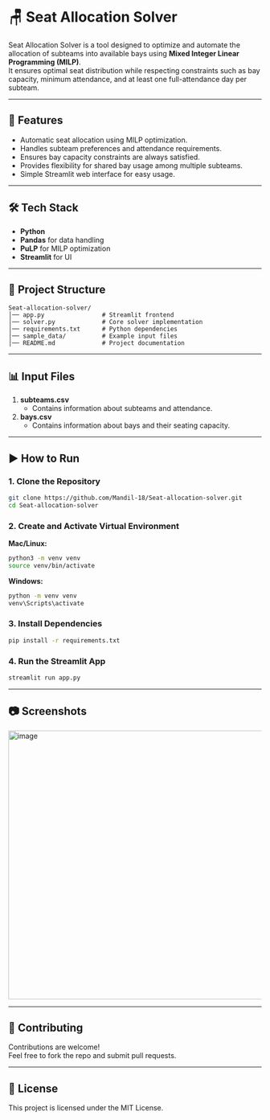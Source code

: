 # 🪑 Seat Allocation Solver

Seat Allocation Solver is a tool designed to optimize and automate the
allocation of subteams into available bays using **Mixed Integer Linear
Programming (MILP)**.\
It ensures optimal seat distribution while respecting constraints such
as bay capacity, minimum attendance, and at least one full-attendance
day per subteam.

------------------------------------------------------------------------

## 🚀 Features

-   Automatic seat allocation using MILP optimization.
-   Handles subteam preferences and attendance requirements.
-   Ensures bay capacity constraints are always satisfied.
-   Provides flexibility for shared bay usage among multiple subteams.
-   Simple Streamlit web interface for easy usage.

------------------------------------------------------------------------

## 🛠️ Tech Stack

-   **Python**
-   **Pandas** for data handling
-   **PuLP** for MILP optimization
-   **Streamlit** for UI

------------------------------------------------------------------------

## 📂 Project Structure

    Seat-allocation-solver/
    │── app.py                # Streamlit frontend
    │── solver.py             # Core solver implementation
    │── requirements.txt      # Python dependencies
    │── sample_data/          # Example input files
    │── README.md             # Project documentation

------------------------------------------------------------------------

## 📊 Input Files

1.  **subteams.csv**
    -   Contains information about subteams and attendance.
2.  **bays.csv**
    -   Contains information about bays and their seating capacity.

------------------------------------------------------------------------

## ▶️ How to Run

### 1. Clone the Repository

``` bash
git clone https://github.com/Mandil-18/Seat-allocation-solver.git
cd Seat-allocation-solver
```

### 2. Create and Activate Virtual Environment

**Mac/Linux:**

``` bash
python3 -m venv venv
source venv/bin/activate
```

**Windows:**

``` bash
python -m venv venv
venv\Scripts\activate
```

### 3. Install Dependencies

``` bash
pip install -r requirements.txt
```

### 4. Run the Streamlit App

``` bash
streamlit run app.py
```

------------------------------------------------------------------------

## 📷 Screenshots

<img width="1669" height="535" alt="image" src="https://github.com/user-attachments/assets/a6c1f5a4-7a5a-4691-bee8-1ee6ee6aa7da" />


------------------------------------------------------------------------

## 🤝 Contributing

Contributions are welcome!\
Feel free to fork the repo and submit pull requests.

------------------------------------------------------------------------

## 📜 License

This project is licensed under the MIT License.
